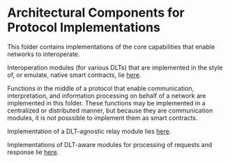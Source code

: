 <!--
 Copyright IBM Corp. All Rights Reserved.

 SPDX-License-Identifier: CC-BY-4.0
 -->
# Architectural Components for Protocol Implementations

This folder contains implementations of the core capabilities that enable networks to interoperate.

Interoperation modules (for various DLTs) that are implemented in the style of, or emulate, native smart contracts, lie [here](./network).

Functions in the middle of a protocol that enable communication, interpretation, and information processing on behalf of a network are implemented in this folder. These functions may be implemented in a centralized or distributed manner, but because they are communication modules, it is not posssible to implement them as smart contracts.

Implementation of a DLT-agnostic relay module lies [here](./relay).

Implementations of DLT-aware modules for processing of requests and response lie [here](./drivers).

